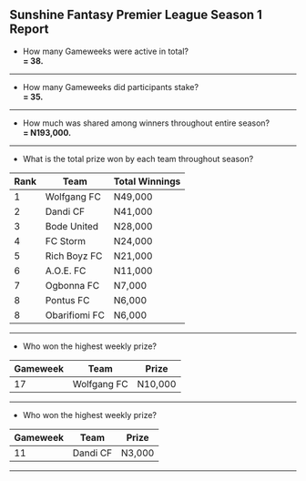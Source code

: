 ## Sunshine Fantasy Premier League Season 1 Report
- How many Gameweeks were active in total?  
   **= 38.**
---
- How many Gameweeks did participants stake?  
   **= 35.**
---
- How much was shared among winners throughout entire season?  
   **= N193,000.**
---
- What is the total prize won by each team throughout season?

| Rank | Team          | Total Winnings |
|------|---------------|----------------|
| 1    | Wolfgang FC   | N49,000        |
| 2    | Dandi CF      | N41,000        |
| 3    | Bode United   | N28,000        |
| 4    | FC Storm      | N24,000        |
| 5    | Rich Boyz FC  | N21,000        |
| 6    | A.O.E. FC     | N11,000        |
| 7    | Ogbonna FC    | N7,000         |
| 8    | Pontus FC     | N6,000         |
| 8    | Obarifiomi FC | N6,000         |
---
- Who won the highest weekly prize?

| Gameweek | Team        | Prize   |
|----------|-------------|---------|
| 17       | Wolfgang FC | N10,000 |
---
- Who won the highest weekly prize?

| Gameweek | Team        | Prize   |
|----------|-------------|---------|
| 11       | Dandi CF    | N3,000  |
--- 

